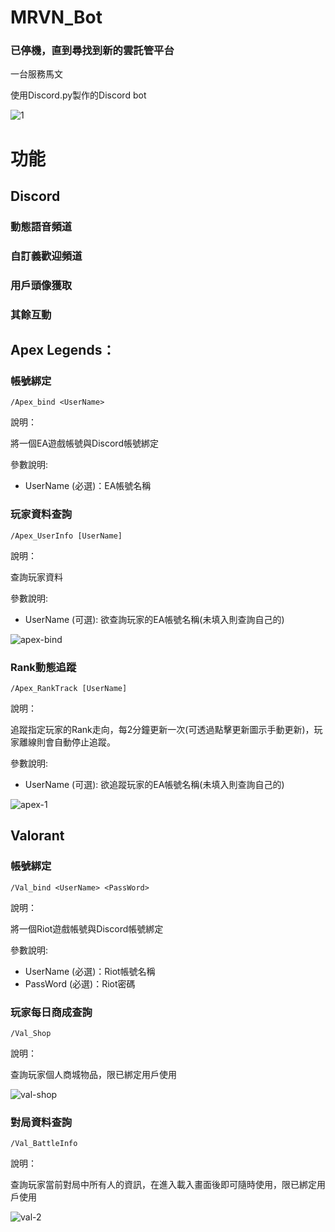 # MRVN_Bot
### 已停機，直到尋找到新的雲託管平台

一台服務馬文 

使用Discord.py製作的Discord bot

![1](https://github.com/DMCDN/MRVN_Bot/assets/128150279/cacc2c46-a632-40ca-90f0-acb6db047fad)

# 功能

## Discord
### 動態語音頻道
### 自訂義歡迎頻道
### 用戶頭像獲取
### 其餘互動

## Apex Legends：
### 帳號綁定
```
/Apex_bind <UserName>
```
說明：

將一個EA遊戲帳號與Discord帳號綁定
  
 參數說明:
  - UserName (必選)：EA帳號名稱
    
### 玩家資料查詢

```
/Apex_UserInfo [UserName]
```
說明：

查詢玩家資料
  
參數說明:
  - UserName (可選): 欲查詢玩家的EA帳號名稱(未填入則查詢自己的)

![apex-bind](https://github.com/DMCDN/MRVN_Bot/assets/128150279/c3ea8155-a2b7-448a-b046-8cd741182a44)

### Rank動態追蹤

```
/Apex_RankTrack [UserName]
```
說明：

追蹤指定玩家的Rank走向，每2分鐘更新一次(可透過點擊更新圖示手動更新)，玩家離線則會自動停止追蹤。

參數說明:
  - UserName (可選): 欲追蹤玩家的EA帳號名稱(未填入則查詢自己的)
    
![apex-1](https://github.com/DMCDN/MRVN_Bot/assets/128150279/db97b699-209b-4b0d-8a59-2b8943ee2c36)

## Valorant
 ### 帳號綁定
```
/Val_bind <UserName> <PassWord>
```
說明：

將一個Riot遊戲帳號與Discord帳號綁定
  
 參數說明:
  - UserName (必選)：Riot帳號名稱
  - PassWord (必選)：Riot密碼


### 玩家每日商成查詢

```
/Val_Shop
```
說明：

查詢玩家個人商城物品，限已綁定用戶使用
  
![val-shop](https://github.com/DMCDN/MRVN_Bot/assets/128150279/e4c0e70d-7d61-4c4a-9876-70ba2ee514a5)


### 對局資料查詢

```
/Val_BattleInfo
```
說明：

查詢玩家當前對局中所有人的資訊，在進入載入畫面後即可隨時使用，限已綁定用戶使用
      
![val-2](https://github.com/DMCDN/MRVN_Bot/assets/128150279/e17e9986-304f-4fcc-8e0a-e1665f9eeb3a)


